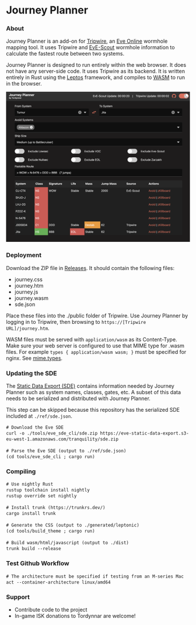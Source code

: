 # Journey Planner

### About

Journey Planner is an add-on for [Tripwire](https://bitbucket.org/daimian/tripwire), an [Eve Online](https://www.eveonline.com/)
wormhole mapping tool. It uses Tripwire and [EvE-Scout](https://eve-scout.com/) wormhole information to calculate the fastest
route between two systems.

Journey Planner is designed to run entirely within the web browser. It does not have any server-side code. It uses Tripwire as
its backend. It is written entirely in Rust using the [Leptos](https://leptos.dev/) framework, and compiles to
[WASM](https://webassembly.org/) to run in the browser.

![screenshot](https://raw.githubusercontent.com/tordynnar/rustjourneyplanner/main/screenshot.png)

### Deployment

Download the ZIP file in [Releases](https://github.com/tordynnar/rustjourneyplanner/releases). It should contain the following files:

- journey.css
- journey.htm
- journey.js
- journey.wasm
- sde.json

Place these files into the ./public folder of Tripwire. Use Journey Planner by logging in to Tripwire, then browsing to
`https://[Tripwire URL]/journey.htm`.

WASM files must be served with `application/wasm` as its Content-Type. Make sure your web server is configured to use that MIME type
for .wasm files. For example `types { application/wasm wasm; }` must be specified for nginx. See
[mime.types](https://github.com/nginx/nginx/blob/master/conf/mime.types). 

### Updating the SDE

The [Static Data Export (SDE)](https://developers.eveonline.com/resource) contains information needed by Journey Planner
such as system names, classes, gates, etc. A subset of this data needs to be serialized and distributed with Journey Planner.

This step can be skipped because this repository has the serialized SDE included at `./ref/sde.json`.

```shell
# Download the Eve SDE
curl -o ./tools/eve_sde_cli/sde.zip https://eve-static-data-export.s3-eu-west-1.amazonaws.com/tranquility/sde.zip

# Parse the Eve SDE (output to ./ref/sde.json)
(cd tools/eve_sde_cli ; cargo run)
```

### Compiling

```shell
# Use nightly Rust
rustup toolchain install nightly
rustup override set nightly

# Install trunk (https://trunkrs.dev/)
cargo install trunk

# Generate the CSS (output to ./generated/leptonic)
(cd tools/build_theme ; cargo run)

# Build wasm/html/javascript (output to ./dist)
trunk build --release
```

### Test Github Workflow

```shell
# The architecture must be specified if testing from an M-series Mac
act --container-architecture linux/amd64
```

### Support

- Contribute code to the project
- In-game ISK donations to Tordynnar are welcome!